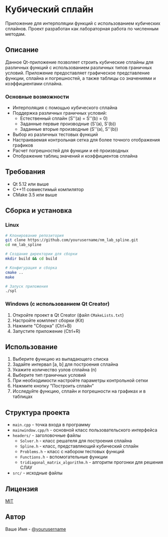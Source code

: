 # Кубический сплайн

Приложение для интерполяции функций с использованием кубических сплайнов. Проект разработан как лабораторная работа по численным методам.

## Описание

Данное Qt-приложение позволяет строить кубические сплайны для различных функций с использованием различных типов граничных условий. Приложение предоставляет графическое представление функции, сплайна и погрешностей, а также таблицы со значениями и коэффициентами сплайна.

### Основные возможности

- Интерполяция с помощью кубического сплайна
- Поддержка различных граничных условий:
  - Естественный сплайн (S''(a) = S''(b) = 0)
  - Заданные первые производные (S'(a), S'(b))
  - Заданные вторые производные (S''(a), S''(b))
- Выбор из различных тестовых функций
- Настраиваемая контрольная сетка для более точного отображения графиков
- Расчет погрешностей для функции и её производных
- Отображение таблиц значений и коэффициентов сплайна

## Требования

- Qt 5.12 или выше
- C++11 совместимый компилятор
- CMake 3.5 или выше

## Сборка и установка

### Linux

```bash
# Клонирование репозитория
git clone https://github.com/yourusername/nm_lab_spline.git
cd nm_lab_spline

# Создание директории для сборки
mkdir build && cd build

# Конфигурация и сборка
cmake ..
make

# Запуск приложения
./spl
```

### Windows (с использованием Qt Creator)

1. Откройте проект в Qt Creator (файл `CMakeLists.txt`)
2. Настройте комплект сборки (Kit)
3. Нажмите "Сборка" (Ctrl+B)
4. Запустите приложение (Ctrl+R)

## Использование

1. Выберите функцию из выпадающего списка
2. Задайте интервал [a, b] для построения сплайна
3. Укажите количество узлов сплайна (n)
4. Выберите тип граничных условий
5. При необходимости настройте параметры контрольной сетки
6. Нажмите кнопку "Построить сплайн"
7. Исследуйте функцию, сплайн и погрешности на графиках и в таблицах

## Структура проекта

- `main.cpp` - точка входа в программу
- `mainwindow.cpp/h` - основной класс пользовательского интерфейса
- `headers/` - заголовочные файлы
  - `Solver.h` - класс решателя для построения сплайна
  - `Spline.h` - класс, представляющий кубический сплайн
  - `Problems.h` - класс с набором тестовых функций
  - `Functions.h` - вспомогательные функции
  - `tridiagonal_matrix_algorithm.h` - алгоритм прогонки для решения СЛАУ
- `src/` - исходные файлы

## Лицензия

[MIT](https://opensource.org/licenses/MIT)

## Автор

Ваше Имя - [@yourusername](https://github.com/yourusername)